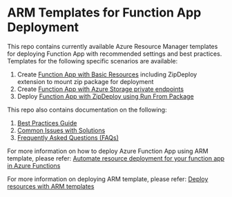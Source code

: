 # ARM Templates for Function App Deployment

This repo contains currently available Azure Resource Manager templates for deploying Function App with recommended settings and best practices. Templates for the following specific scenarios are available:

1. Create <a href="/function-app-basic-resources">Function App with Basic Resources</a> including ZipDeploy extension to mount zip package for deployment
2. Create <a href="/function-app-storage-private-endpoints">Function App with Azure Storage private endpoints</a>
3. Deploy <a href="/zip-deploy-run-from-package">Function App with ZipDeploy using Run From Package</a>

This repo also contains documentation on the following:

1. <a href="https://github.com/patelchandni/arm-template-functions-deployment/wiki/Best-Practices-Guide">Best Practices Guide</a>
2. <a href="https://github.com/patelchandni/arm-template-functions-deployment/wiki/Common-Issues-with-Solutions">Common Issues with Solutions</a>
3. <a href="https://github.com/patelchandni/arm-template-functions-deployment/wiki/Frequently-Asked-Questions-(FAQs)">Frequently Asked Questions (FAQs)</a>

For more information on how to deploy Azure Function App using ARM template, please refer: <a href="https://docs.microsoft.com/en-us/azure/azure-functions/functions-infrastructure-as-code">Automate resource deployment for your function app in Azure Functions</a>

For more information on deploying ARM template, please refer: <a href="https://docs.microsoft.com/en-us/azure/azure-resource-manager/templates/deploy-portal">Deploy resources with ARM templates</a>


